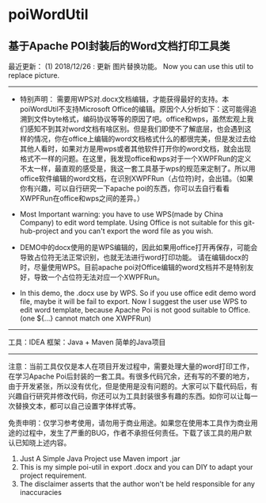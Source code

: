 # poiWordUtil
基于Apache POI封装后的Word文档打印工具类
---------------------------------------------------------------------------------------------------------------------
最近更新：
(1) 2018/12/26 : 更新 图片替换功能。  Now you can use this util to replace picture.

---------------------------------------------------------------------------------------------------------------------

* 特别声明：
    需要用WPS对.docx文档编辑，才能获得最好的支持。本poiWordUtil不支持Microsoft Office的编辑。原因个人分析如下：这可能得追溯到文件byte格式，编码协议等等的原因了吧。office和wps，虽然宏观上我们感知不到其对word文档有啥区别。但是我们即使不了解底层，也会遇到这样的情况，你在office上编辑的word文档格式什么的都很完美，但是发过去给其他人看时，如果对方是用wps或者其他软件打开你的word文档，就会出现格式不一样的问题。在这里，我发现office和wps对于一个XWPFRun的定义不太一样，最直观的感受是，我这一套工具基于wps的规范来定制了。所以用office软件编辑的word文档，在识别XWPFRun（占位符)时，会出错。（如果你有兴趣，可以自行研究一下apache poi的东西，你可以去自行看看XWPFRun在office和wps之间的差异。）
    
* Most Important warning: 
    you have to use WPS(made by China Company) to edit word template. Using Office is not suitable for this git-hub-project and you can't export the word file as you wish.

* DEMO中的docx使用的是WPS编辑的，因此如果用office打开再保存，可能会导致占位符无法正常识别，也就无法进行word打印功能。
请在编辑docx的时，尽量使用WPS。目前apache poi对Office编辑的word文档并不是特别友好，导致一个占位符无法对应一个XWPFRun。
* In this demo, the .docx use by WPS. So if you use office edit demo word file, maybe it will be fail to export. Now I suggest the user use WPS to edit word template, because Apache Poi is not good suitable to Office.(one ${...} cannot match one XWPFRun)

---------------------------------------------------------------------------------------------------------------------
工具：IDEA
框架：Java + Maven 简单的Java项目

---------------------------------------------------------------------------------------------------------------------
注意：当前工具仅仅是本人在项目开发过程中，需要处理大量的word打印工作，在学习Apache Poi后封装的一套工具。有很多代码冗余，还有写的不要的地方，由于开发紧张，所以没有优化，但是使用是没有问题的。大家可以下载代码后，有兴趣自行研究并修改代码，你还可以为工具封装很多有趣的东西。如你可以让每一次替换文本，都可以自己设置字体样式等。

免责申明：仅学习参考使用，请勿用于商业用途。如果您在使用本工具作为商业用途的过程中，发生了严重的BUG，作者不承担任何责任。下载了该工具的用户默认已知晓上述内容。

1. Just A Simple Java Project use Maven import .jar
2. This is my simple poi-util in export .docx and you can DIY to adapt your project requirement.
3. The disclaimer asserts that the author won't be held responsible for any inaccuracies
